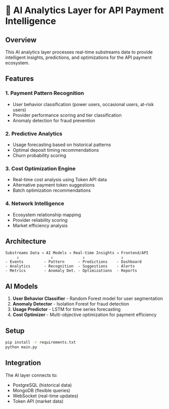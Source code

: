 # 🤖 AI Analytics Layer for API Payment Intelligence

## Overview
This AI analytics layer processes real-time substreams data to provide intelligent insights, predictions, and optimizations for the API payment ecosystem.

## Features

### 1. **Payment Pattern Recognition**
- User behavior classification (power users, occasional users, at-risk users)
- Provider performance scoring and tier classification
- Anomaly detection for fraud prevention

### 2. **Predictive Analytics**
- Usage forecasting based on historical patterns
- Optimal deposit timing recommendations
- Churn probability scoring

### 3. **Cost Optimization Engine**
- Real-time cost analysis using Token API data
- Alternative payment token suggestions
- Batch optimization recommendations

### 4. **Network Intelligence**
- Ecosystem relationship mapping
- Provider reliability scoring
- Market efficiency analysis

## Architecture

```
Substreams Data → AI Models → Real-time Insights → Frontend/API
     ↓              ↓             ↓                ↓
- Events         - Pattern      - Predictions    - Dashboard
- Analytics      - Recognition  - Suggestions    - Alerts  
- Metrics        - Anomaly Det. - Optimizations  - Reports
```

## AI Models

1. **User Behavior Classifier** - Random Forest model for user segmentation
2. **Anomaly Detector** - Isolation Forest for fraud detection
3. **Usage Predictor** - LSTM for time series forecasting
4. **Cost Optimizer** - Multi-objective optimization for payment efficiency

## Setup

```bash
pip install -r requirements.txt
python main.py
```

## Integration

The AI layer connects to:
- PostgreSQL (historical data)
- MongoDB (flexible queries)  
- WebSocket (real-time updates)
- Token API (market data)